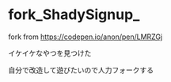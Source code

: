 # fork_ShadySignup_
fork from https://codepen.io/anon/pen/LMRZGj

イケイケなやつを見つけた

自分で改造して遊びたいので人力フォークする